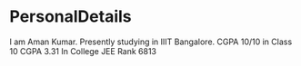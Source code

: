 # PersonalDetails
I am Aman Kumar.
Presently studying in IIIT Bangalore.
CGPA 10/10 in Class 10
CGPA 3.31 In College
JEE Rank 6813
